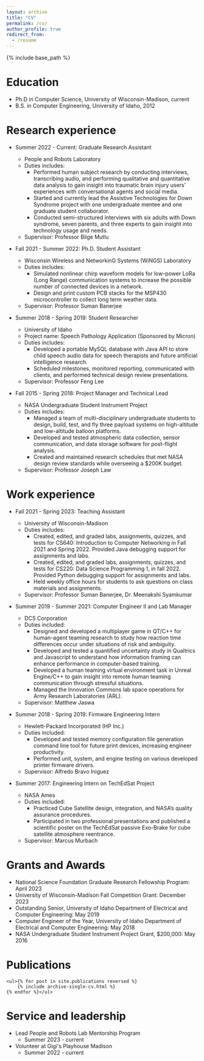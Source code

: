 ```yaml
---
layout: archive
title: "CV"
permalink: /cv/
author_profile: true
redirect_from:
  - /resume
---
```


{% include base_path %}

Education
======
* Ph.D in Computer Science, University of Wisconsin-Madison, current
* B.S. in Computer Engineering, University of Idaho, 2012

Research experience
======
* Summer 2022 - Current: Graduate Research Assistant
    * People and Robots Laboratory
    * Duties includes:
        * Performed human subject research by conducting interviews, transcribing audio, and performing qualitative and quantitative data analysis to gain insight into traumatic brain injury users’ experiences with conversational agents and social media.
        * Started and currently lead the Assistive Technologies for Down Syndrome project with one undergraduate mentee and one graduate student collaborator.
        * Conducted semi-structured interviews with six adults with Down syndrome, seven parents, and three experts to gain insight into technology usage and needs.
    * Supervisor: Professor Bilge Mutlu

* Fall 2021 - Summer 2022: Ph.D. Student Assistant
    * Wisconsin Wireless and NetworkinG Systems (WiNGS) Laboratory
    * Duties includes:
        * Simulated nonlinear chirp waveform models for low-power LoRa (Long Range) communication systems to increase the possible number of connected devices in a network.
        * Design and print custom PCB stacks for the MSP430 microcontroller to collect long term weather data.
    * Supervisor: Professor Suman Banerjee

* Summer 2018 - Spring 2019: Student Researcher
    * University of Idaho
    * Project name: Speech Pathology Application (Sponsored by Micron)
    * Duties includes:
        * Developed a portable MySQL database with Java API to store child speech audio data for speech therapists and future artificial intelligence research.
        * Scheduled milestones, monitored reporting, communicated with clients, and performed technical design review presentations.
    * Supervisor: Professor Feng Lee

* Fall 2015 - Spring 2018: Project Manager and Technical Lead
    * NASA Undergraduate Student Instrument Project
    * Duties includes:
        * Managed a team of multi-disciplinary undergraduate students to design, build, test, and fly three payload systems on high-altitude and low-altitude balloon platforms.
        * Developed and tested atmospheric data collection, sensor communication, and data storage software for post-flight analysis.
        * Created and maintained research schedules that met NASA design review standards while overseeing a $200K budget.
    * Supervisor: Professor Joseph Law   

Work experience
======
* Fall 2021 - Spring 2023: Teaching Assistant
    * University of  Wisconsin-Madison
    * Duties includes:
        * Created, edited, and graded labs, assignments, quizzes, and tests for CS640: Introduction to Computer Networking in Fall 2021 and Spring 2022. Provided Java debugging support for assignments and labs.
        * Created, edited, and graded labs, assignments, quizzes, and tests for CS220: Data Science Programming 1, in fall 2022. Provided Python debugging support for assignments and labs.
        * Held weekly office hours for students to ask questions on class materials and assignments.
    * Supervisor: Professor Suman Banerjee, Dr. Meenakshi Syamkumar

* Summer 2019 - Summer 2021: Computer Engineer II and Lab Manager
    * DCS Corporation
    * Duties included:
        * Designed and developed a multiplayer game in QT/C++ for human-agent teaming research to study how reaction time differences occur under situations of risk and ambiguity.
        * Developed and tested a quantified uncertainty study in Qualtrics and Javascript to understand how information framing can enhance performance in computer-based training.
        * Developed a human teaming virtual environment task in Unreal Engine/C++ to gain insight into remote human teaming communication through stressful situations.
        * Managed the Innovation Commons lab space operations for Army Research Laboratories (ARL).
  * Supervisor: Matthew Jaswa

* Summer 2018 - Spring 2019: Firmware Engineering Intern
    * Hewlett-Packard Incorporated (HP Inc.)
    * Duties included:
        * Developed and tested memory configuration file generation command line tool for future print devices, increasing engineer productivity.
        * Performed unit, system, and engine testing on various developed printer firmware drivers.
    * Supervisor: Alfredo Bravo Iniguez

* Summer 2017: Engineering Intern on TechEdSat Project
    * NASA Ames
    * Duties included:
        * Practiced Cube Satellite design, integration, and NASA’s quality assurance procedures.
        * Participated in two professional presentations and published a scientific poster on the TechEdSat passive Exo-Brake for cube satellite atmosphere reentrance.
    * Supervisor: Marcus Murbach

Grants and Awards
======
* National Science Foundation Graduate Research Fellowship Program: April 2023
* University of Wisconsin-Madison Fall Competition Grant: December 2023
* Outstanding Senior, University of Idaho Department of Electrical and Computer Engineering: May 2019
* Computer Engineer of the Year, University of Idaho Department of Electrical and Computer Engineering: May 2018
* NASA Undergraduate Student Instrument Project Grant, $200,000: May 2016

Publications
======
    <ul>{% for post in site.publications reversed %}
        {% include archive-single-cv.html %}
    {% endfor %}</ul>


Service and leadership
======
* Lead People and Robots Lab Mentorship Program
    * Summer 2023 - current
* Volunteer at Gigi's Playhouse Madison
    * Summer 2022 -  current

<!-- Talks
======
  <ul>{% for post in site.talks reversed %}
    {% include archive-single-talk-cv.html  %}
  {% endfor %}</ul>

Teaching
======
  <ul>{% for post in site.teaching reversed %}
    {% include archive-single-cv.html %}
  {% endfor %}</ul> -->
